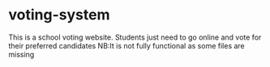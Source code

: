 # voting-system
This is a school voting website. Students just need to go online and vote for their preferred candidates
NB:It is not fully functional as some files are missing

